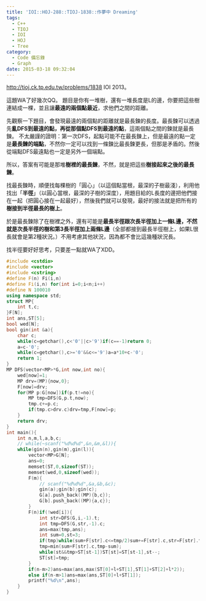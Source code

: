 ```yaml
---
title: 'IOI::HOJ-288::TIOJ-1838::作夢中 Dreaming'
tags:
  - C++
  - TIOJ
  - IOI
  - HOJ
  - Tree
category:
  - Code 備忘錄
  - Graph
date: 2015-03-18 09:32:04
---
```



http://tioj.ck.tp.edu.tw/problems/1838
IOI 2013。

<!--more-->

這題WA了好幾次QQ。
題目是你有一堆樹，還有一堆長度是L的邊，你要把這些樹連結成一棵，並且讓**最遠的兩個點最近**，求他們之間的距離。

先觀察一下題目，會發現最遠的兩個點的距離就是最長鍊的長度。最長鍊可以透過先**亂DFS到最遠的點，再從那個點DFS到最遠的點**，這兩個點之間的鍊就是最長鍊。
不太嚴謹的證明：第一次DFS，起點可能不在最長鍊上，但是最遠的點一定是**最長鍊的端點**，不然你一定可以找到一條鍊比最長鍊更長，但那是矛盾的。然後從端點DFS最遠點也一定是另外一個端點。

所以，答案有可能是那堆**樹裡的最長鍊**，不然，就是把這些**樹接起來之後的最長鍊**。

找最長鍊時，順便找每棵樹的「圓心」（以這個點當根，最深的子樹最淺），利用他找出「**半徑**」（以圓心當根，最深的子樹的深度），用題目給的L長度的邊把他們接在一起（把圓心接在一起最好），然後我們就可以發現，最好的接法就是把所有的**樹接到半徑最長的樹上**。

於是最長鍊除了在樹裡之外，還有可能是**最長半徑跟次長半徑加上一條L邊，不然就是次長半徑的樹和第3長半徑加上兩條L邊**（全部都接到最長半徑樹上，如果L很長就會是第2種狀況。）不用考慮其他狀況，因為都不會比這幾種狀況長。

找半徑要好好思考，只要差一點就WA了XDD。



``` c++
#include <cstdio>
#include <vector>
#include <cstring>
#define F(n) Fi(i,n)
#define Fi(i,n) for(int i=0;i<n;i++)
#define N 100010
using namespace std;
struct MP{
    int t,c;
}F[N];
int ans,ST[5];
bool wed[N];
bool gin(int &a){
    char c;
    while(c=getchar(),c<'0'||c>'9')if(c==-1)return 0;
    a=c-'0';
    while(c=getchar(),c>='0'&&c<='9')a=a*10+c-'0';
    return 1;
}
MP DFS(vector<MP>*G,int now,int no){
    wed[now]=1;
    MP drv=(MP){now,0};
    F[now]=drv;
    for(MP p:G[now])if(p.t!=no){
        MP tmp=DFS(G,p.t,now);
        tmp.c+=p.c;
        if(tmp.c>drv.c)drv=tmp,F[now]=p;
    }
    return drv;
}
int main(){
    int n,m,l,a,b,c;
    // while(~scanf("%d%d%d",&n,&m,&l)){
    while(gin(n),gin(m),gin(l)){
        vector<MP>G[N];
        ans=0;
        memset(ST,0,sizeof(ST));
        memset(wed,0,sizeof(wed));
        F(m){
            // scanf("%d%d%d",&a,&b,&c);
            gin(a);gin(b);gin(c);
            G[a].push_back((MP){b,c});
            G[b].push_back((MP){a,c});
        }
        F(n)if(!wed[i]){
            int str=DFS(G,i,-1).t;
            int tmp=DFS(G,str,-1).c;
            ans=max(tmp,ans);
            int sum=0,st=3;
            if(tmp)while(sum+F[str].c<=tmp/2)sum+=F[str].c,str=F[str].t;
            tmp=min(sum+F[str].c,tmp-sum);
            while(st&&tmp>ST[st-1])ST[st]=ST[st-1],st--;
            ST[st]=tmp;
        }
        if(n-m>2)ans=max(ans,max(ST[0]+l+ST[1],ST[1]+ST[2]+l*2));
        else if(n-m>1)ans=max(ans,ST[0]+l+ST[1]);
        printf("%d\n",ans);
    }
}
```